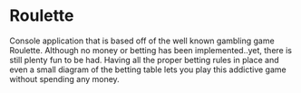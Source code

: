 # Roulette

Console application that is based off of the well known gambling game Roulette. Although no money or betting has been implemented..yet,
there is still plenty fun to be had. Having all the proper betting rules in place and even a small diagram of the betting table lets you
play this addictive game without spending any money.
